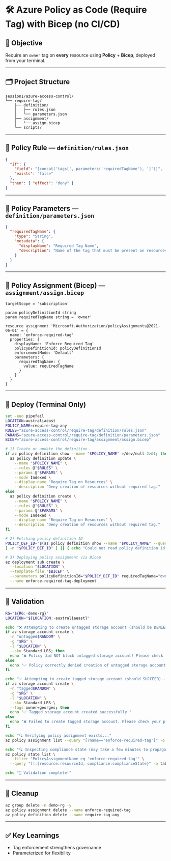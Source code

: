 # 🛠️ Azure Policy as Code (Require Tag) with Bicep (no CI/CD)

## 🎯 Objective  
Require an `owner` tag on **every** resource using **Policy** + **Bicep**, deployed from your terminal.

---

## 🗂️ Project Structure
```
session1/azure-access-control/
└── require-tag/
    ├── definition/
    │   ├── rules.json
    │   └── parameters.json
    ├── assignment/
    │   └── assign.bicep
    └── scripts/
```

---

## 📄 Policy Rule — `definition/rules.json`
```json
{
  "if": {
    "field": "[concat('tags[', parameters('requiredTagName'), ']')]",
    "exists": "false"
  },
  "then": { "effect": "deny" }
}
```

---

## 📄 Policy Parameters — `definition/parameters.json`
```json
{
  "requiredTagName": {
    "type": "String",
    "metadata": {
      "displayName": "Required Tag Name",
      "description": "Name of the tag that must be present on resources."
    }
  }
}
```

---

## 📄 Policy Assignment (Bicep) — `assignment/assign.bicep`
```bicep
targetScope = 'subscription'

param policyDefinitionId string
param requiredTagName string = 'owner'

resource assignment 'Microsoft.Authorization/policyAssignments@2021-06-01' = {
  name: 'enforce-required-tag'
  properties: {
    displayName: 'Enforce Required Tag'
    policyDefinitionId: policyDefinitionId
    enforcementMode: 'Default'
    parameters: {
      requiredTagName: {
        value: requiredTagName
      }
    }
  }
}
```

---

## 🚀 Deploy (Terminal Only)
```bash
set -euo pipefail
LOCATION=australiaeast
POLICY_NAME=require-tag-any
RULES="azure-access-control/require-tag/definition/rules.json"
PARAMS="azure-access-control/require-tag/definition/parameters.json"
BICEP="azure-access-control/require-tag/assignment/assign.bicep"

# 1) Create or update the definition
if az policy definition show --name "$POLICY_NAME" >/dev/null 2>&1; then
  az policy definition update \
    --name "$POLICY_NAME" \
    --rules @"$RULES" \
    --params @"$PARAMS" \
    --mode Indexed \
    --display-name "Require Tag on Resources" \
    --description "Deny creation of resources without required tag."
else
  az policy definition create \
    --name "$POLICY_NAME" \
    --rules @"$RULES" \
    --params @"$PARAMS" \
    --mode Indexed \
    --display-name "Require Tag on Resources" \
    --description "Deny creation of resources without required tag."
fi

# 2) Fetching policy definition ID
POLICY_DEF_ID="$(az policy definition show --name "$POLICY_NAME" --query id -o tsv)"
[ -n "$POLICY_DEF_ID" ] || { echo "Could not read policy definition id."; exit 1; }

# 3) Deploying policy assignment via Bicep
az deployment sub create \
  --location "$LOCATION" \
  --template-file "$BICEP" \
  --parameters policyDefinitionId="$POLICY_DEF_ID" requiredTagName="owner" \
  --name enforce-required-tag-deployment
```

---

## 🧪 Validation
```bash
RG="${RG:-demo-rg}"
LOCATION="${LOCATION:-australiaeast}"

echo "❌ Attempting to create untagged storage account (should be DENIED by policy)..."
if az storage account create \
  -n "untagged$RANDOM" \
  -g "$RG" \
  -l "$LOCATION" \
  --sku Standard_LRS; then
  echo "❌ Policy did NOT block untagged storage account! Please check your policy assignment."
else
  echo "✅ Policy correctly denied creation of untagged storage account."
fi

echo "✅ Attempting to create tagged storage account (should SUCCEED)..."
if az storage account create \
  -n "tagged$RANDOM" \
  -g "$RG" \
  -l "$LOCATION" \
  --sku Standard_LRS \
  --tags owner=georges; then
  echo "✅ Tagged storage account created successfully."
else
  echo "❌ Failed to create tagged storage account. Please check your policy and permissions."
fi

echo "🔍 Verifying policy assignment exists..."
az policy assignment list --query "[?name=='enforce-required-tag']" -o table

echo "🔍 Inspecting compliance state (may take a few minutes to propagate)..."
az policy state list \
  --filter "PolicyAssignmentName eq 'enforce-required-tag'" \
  --query "[].{resource:resourceId, compliance:complianceState}" -o table

echo "🎉 Validation complete!"
```

---

## 🧹 Cleanup
```bash
az group delete -n demo-rg -y
az policy assignment delete --name enforce-required-tag
az policy definition delete --name require-tag-any
```

---

## ✅ Key Learnings
- Tag enforcement strengthens governance  
- Parameterized for flexibility


